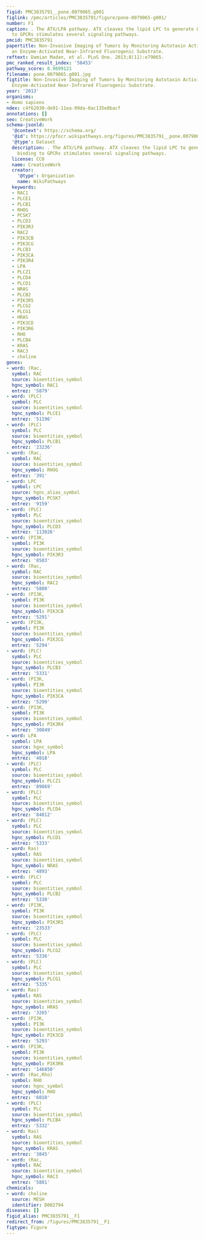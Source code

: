```yaml
---
figid: PMC3835791__pone.0079065.g001
figlink: /pmc/articles/PMC3835791/figure/pone-0079065-g001/
number: F1
caption: . The ATX/LPA pathway. ATX cleaves the lipid LPC to generate LPA. LPA binding
  to GPCRs stimulates several signaling pathways.
pmcid: PMC3835791
papertitle: Non-Invasive Imaging of Tumors by Monitoring Autotaxin Activity Using
  an Enzyme-Activated Near-Infrared Fluorogenic Substrate.
reftext: Damian Madan, et al. PLoS One. 2013;8(11):e79065.
pmc_ranked_result_index: '58453'
pathway_score: 0.9699121
filename: pone.0079065.g001.jpg
figtitle: Non-Invasive Imaging of Tumors by Monitoring Autotaxin Activity Using an
  Enzyme-Activated Near-Infrared Fluorogenic Substrate.
year: '2013'
organisms:
- Homo sapiens
ndex: c4f62030-de91-11ea-99da-0ac135e8bacf
annotations: []
seo: CreativeWork
schema-jsonld:
  '@context': https://schema.org/
  '@id': https://pfocr.wikipathways.org/figures/PMC3835791__pone.0079065.g001.html
  '@type': Dataset
  description: . The ATX/LPA pathway. ATX cleaves the lipid LPC to generate LPA. LPA
    binding to GPCRs stimulates several signaling pathways.
  license: CC0
  name: CreativeWork
  creator:
    '@type': Organization
    name: WikiPathways
  keywords:
  - RAC1
  - PLCE1
  - PLCB1
  - RHOG
  - PCSK7
  - PLCD3
  - PIK3R3
  - RAC2
  - PIK3CB
  - PIK3CG
  - PLCB3
  - PIK3CA
  - PIK3R4
  - LPA
  - PLCZ1
  - PLCD4
  - PLCD1
  - NRAS
  - PLCB2
  - PIK3R5
  - PLCG2
  - PLCG1
  - HRAS
  - PIK3CD
  - PIK3R6
  - RHO
  - PLCB4
  - KRAS
  - RAC3
  - choline
genes:
- word: (Rac,
  symbol: RAC
  source: bioentities_symbol
  hgnc_symbol: RAC1
  entrez: '5879'
- word: (PLC)
  symbol: PLC
  source: bioentities_symbol
  hgnc_symbol: PLCE1
  entrez: '51196'
- word: (PLC)
  symbol: PLC
  source: bioentities_symbol
  hgnc_symbol: PLCB1
  entrez: '23236'
- word: (Rac,
  symbol: RAC
  source: bioentities_symbol
  hgnc_symbol: RHOG
  entrez: '391'
- word: LPC
  symbol: LPC
  source: hgnc_alias_symbol
  hgnc_symbol: PCSK7
  entrez: '9159'
- word: (PLC)
  symbol: PLC
  source: bioentities_symbol
  hgnc_symbol: PLCD3
  entrez: '113026'
- word: (PI3K,
  symbol: PI3K
  source: bioentities_symbol
  hgnc_symbol: PIK3R3
  entrez: '8503'
- word: (Rac,
  symbol: RAC
  source: bioentities_symbol
  hgnc_symbol: RAC2
  entrez: '5880'
- word: (PI3K,
  symbol: PI3K
  source: bioentities_symbol
  hgnc_symbol: PIK3CB
  entrez: '5291'
- word: (PI3K,
  symbol: PI3K
  source: bioentities_symbol
  hgnc_symbol: PIK3CG
  entrez: '5294'
- word: (PLC)
  symbol: PLC
  source: bioentities_symbol
  hgnc_symbol: PLCB3
  entrez: '5331'
- word: (PI3K,
  symbol: PI3K
  source: bioentities_symbol
  hgnc_symbol: PIK3CA
  entrez: '5290'
- word: (PI3K,
  symbol: PI3K
  source: bioentities_symbol
  hgnc_symbol: PIK3R4
  entrez: '30849'
- word: LPA
  symbol: LPA
  source: hgnc_symbol
  hgnc_symbol: LPA
  entrez: '4018'
- word: (PLC)
  symbol: PLC
  source: bioentities_symbol
  hgnc_symbol: PLCZ1
  entrez: '89869'
- word: (PLC)
  symbol: PLC
  source: bioentities_symbol
  hgnc_symbol: PLCD4
  entrez: '84812'
- word: (PLC)
  symbol: PLC
  source: bioentities_symbol
  hgnc_symbol: PLCD1
  entrez: '5333'
- word: Ras)
  symbol: RAS
  source: bioentities_symbol
  hgnc_symbol: NRAS
  entrez: '4893'
- word: (PLC)
  symbol: PLC
  source: bioentities_symbol
  hgnc_symbol: PLCB2
  entrez: '5330'
- word: (PI3K,
  symbol: PI3K
  source: bioentities_symbol
  hgnc_symbol: PIK3R5
  entrez: '23533'
- word: (PLC)
  symbol: PLC
  source: bioentities_symbol
  hgnc_symbol: PLCG2
  entrez: '5336'
- word: (PLC)
  symbol: PLC
  source: bioentities_symbol
  hgnc_symbol: PLCG1
  entrez: '5335'
- word: Ras)
  symbol: RAS
  source: bioentities_symbol
  hgnc_symbol: HRAS
  entrez: '3265'
- word: (PI3K,
  symbol: PI3K
  source: bioentities_symbol
  hgnc_symbol: PIK3CD
  entrez: '5293'
- word: (PI3K,
  symbol: PI3K
  source: bioentities_symbol
  hgnc_symbol: PIK3R6
  entrez: '146850'
- word: (Rac,Rho)
  symbol: RHO
  source: hgnc_symbol
  hgnc_symbol: RHO
  entrez: '6010'
- word: (PLC)
  symbol: PLC
  source: bioentities_symbol
  hgnc_symbol: PLCB4
  entrez: '5332'
- word: Ras)
  symbol: RAS
  source: bioentities_symbol
  hgnc_symbol: KRAS
  entrez: '3845'
- word: (Rac,
  symbol: RAC
  source: bioentities_symbol
  hgnc_symbol: RAC3
  entrez: '5881'
chemicals:
- word: choline
  source: MESH
  identifier: D002794
diseases: []
figid_alias: PMC3835791__F1
redirect_from: /figures/PMC3835791__F1
figtype: Figure
---
```


